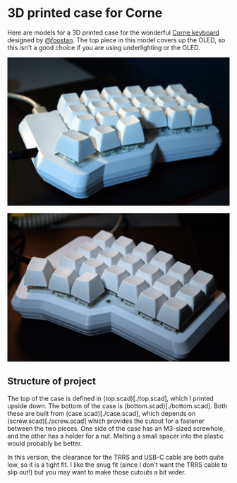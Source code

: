 # 3D printed case for Corne

Here are models for a 3D printed case for the wonderful [Corne
keyboard](https://github.com/foostan/crkbd) designed by
[@foostan](https://github.com/foostan).  The top piece in this model
covers up the OLED, so this isn't a good choice if you are using
underlighting or the OLED.

![Photo of the right half as viewed from the left hand side](./photo1.jpg)

![Photo of the right half as viewed from the right hand side](./photo2.jpg)

## Structure of project

The top of the case is defined in (top.scad)[./top.scad], which I
printed upside down.  The bottom of the case is
(bottom.scad)[./bottom.scad].  Both these are built from
(case.scad)[./case.scad], which depends on (screw.scad)[./screw.scad]
which provides the cutout for a fastener between the two pieces.  One
side of the case has an M3-sized screwhole, and the other has a holder
for a nut.  Melting a small spacer into the plastic would probably be
better.

In this version, the clearance for the TRRS and USB-C cable are both
quite low, so it is a tight fit.  I like the snug fit (since I don't
want the TRRS cable to slip out!) but you may want to make those
cutouts a bit wider.
